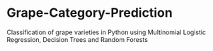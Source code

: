 # Grape-Category-Prediction
Classification of grape varieties in Python using Multinomial Logistic Regression, Decision Trees and Random Forests

